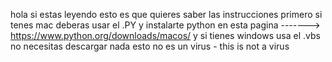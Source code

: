 hola
si estas leyendo esto es que quieres saber las instrucciones
primero si tenes mac deberas usar el .PY y instalarte python en esta pagina -------> https://www.python.org/downloads/macos/
y si tienes windows usa el .vbs no necesitas descargar nada 
esto no es un virus - this is not a virus

